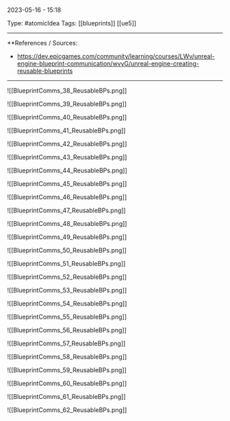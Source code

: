 2023-05-16 - 15:18

Type: #atomicIdea 
Tags: [[blueprints]] [[ue5]]

---
**References  / Sources: 
- https://dev.epicgames.com/community/learning/courses/LWv/unreal-engine-blueprint-communication/wvyG/unreal-engine-creating-reusable-blueprints

---

![[BlueprintComms_38_ReusableBPs.png]]

![[BlueprintComms_39_ReusableBPs.png]]

![[BlueprintComms_40_ReusableBPs.png]]

![[BlueprintComms_41_ReusableBPs.png]]

![[BlueprintComms_42_ReusableBPs.png]]

![[BlueprintComms_43_ReusableBPs.png]]

![[BlueprintComms_44_ReusableBPs.png]]

![[BlueprintComms_45_ReusableBPs.png]]

![[BlueprintComms_46_ReusableBPs.png]]

![[BlueprintComms_47_ReusableBPs.png]]

![[BlueprintComms_48_ReusableBPs.png]]

![[BlueprintComms_49_ReusableBPs.png]]

![[BlueprintComms_50_ReusableBPs.png]]

![[BlueprintComms_51_ReusableBPs.png]]

![[BlueprintComms_52_ReusableBPs.png]]

![[BlueprintComms_53_ReusableBPs.png]]

![[BlueprintComms_54_ReusableBPs.png]]

![[BlueprintComms_55_ReusableBPs.png]]

![[BlueprintComms_56_ReusableBPs.png]]

![[BlueprintComms_57_ReusableBPs.png]]

![[BlueprintComms_58_ReusableBPs.png]]

![[BlueprintComms_59_ReusableBPs.png]]

![[BlueprintComms_60_ReusableBPs.png]]

![[BlueprintComms_61_ReusableBPs.png]]

![[BlueprintComms_62_ReusableBPs.png]]


